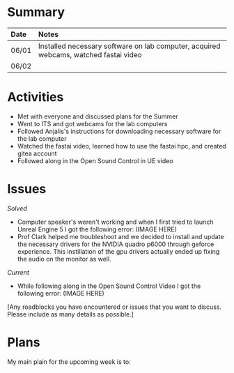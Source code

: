 # Summary

| Date  | Notes
| :---- | :----
| 06/01 | Installed necessary software on lab computer, acquired webcams, watched fastai video
| 06/02 | 

# Activities

- Met with everyone and discussed plans for the Summer
- Went to ITS and got webcams for the lab computers
- Followed Anjalis's instructions for downloading necessary software for the lab computer
- Watched the fastai video, learned how to use the fastai hpc, and created gitea account
- Followed along in the Open Sound Control in UE video 

# Issues

*Solved*
- Computer speaker's weren't working and when I first tried to launch Unreal Engine 5 I got the following error:
(IMAGE HERE)
- Prof Clark helped me troubleshoot and we decided to install and update the necessary drivers for the NVIDIA quadro p6000 through geforce experience. This instillation of the gpu drivers actually ended up fixing the audio on the monitor as well.

*Current*
- While following along in the Open Sound Control Video I got the following error:
(IMAGE HERE)


[Any roadblocks you have encountered or issues that you want to discuss.  Please include as many details as possible.]

# Plans

My main plain for the upcoming week is to:
